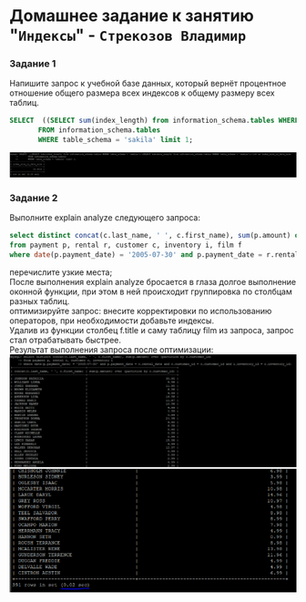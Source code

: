 # Домашнее задание к занятию "`Индексы`" - `Стрекозов Владимир`

### Задание 1
Напишите запрос к учебной базе данных, который вернёт процентное отношение общего размера всех индексов к общему размеру всех таблиц.  
```SQL
SELECT  ((SELECT sum(index_length) from information_schema.tables WHERE table_schema = 'sakila')/(SELECT sum(data_length) from information_schema.tables WHERE table_schema = 'sakila'))*100 as index_size_in_data_size  
       FROM information_schema.tables
       WHERE table_schema = 'sakila' limit 1;
```  
![](https://github.com/Svalker1989/SQL_Indexes/blob/main/Z1.PNG)  

### Задание 2
Выполните explain analyze следующего запроса:  
```SQL
select distinct concat(c.last_name, ' ', c.first_name), sum(p.amount) over (partition by c.customer_id, f.title)
from payment p, rental r, customer c, inventory i, film f
where date(p.payment_date) = '2005-07-30' and p.payment_date = r.rental_date and r.customer_id = c.customer_id and i.inventory_id = r.inventory_id
```
перечислите узкие места;  
После выполнения explain analyze бросается в глаза долгое выполнение оконной функции, при этом в ней происходит группировка по столбцам разных таблиц.  
оптимизируйте запрос: внесите корректировки по использованию операторов, при необходимости добавьте индексы.  
Удалив из функции столбец f.title и саму таблицу film из запроса, запрос стал отрабатывать быстрее.  
Результат выполнения запроса после оптимизации:  
![](https://github.com/Svalker1989/SQL_Indexes/blob/main/Z2_1.PNG)   
![](https://github.com/Svalker1989/SQL_Indexes/blob/main/Z2_2.PNG)  
